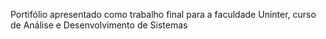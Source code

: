Portifólio apresentado como trabalho final para a faculdade Uninter, curso de Análise e Desenvolvimento de Sistemas
